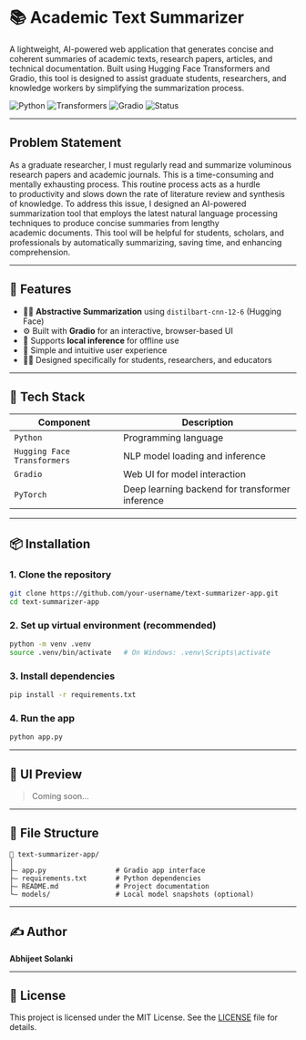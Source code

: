 # 📚 Academic Text Summarizer
A lightweight, AI-powered web application that generates concise and coherent summaries of academic texts, research papers, articles, and technical documentation. Built using Hugging Face Transformers and Gradio, this tool is designed to assist graduate students, researchers, and knowledge workers by simplifying the summarization process.

![Python](https://img.shields.io/badge/Python-3.11-blue?logo=python)
![Transformers](https://img.shields.io/badge/🤗-Transformers-orange)
![Gradio](https://img.shields.io/badge/Gradio-UI-lightgrey?logo=gradio)
![Status](https://img.shields.io/badge/Status-Active-brightgreen)

---

## Problem Statement
As a graduate researcher, I must regularly read and summarize voluminous research papers and academic journals. This is a time-consuming and mentally exhausting process. This routine process acts as a hurdle to productivity and slows down the rate of literature review and synthesis of knowledge. To address this issue, I designed an AI-powered summarization tool that employs the latest natural language processing techniques to produce concise summaries from lengthy academic documents. This tool will be helpful for students, scholars, and professionals by automatically summarizing, saving time, and enhancing comprehension.

---

## 🚀 Features

- 🧑‍🧬 **Abstractive Summarization** using `distilbart-cnn-12-6` (Hugging Face)
- ⚙️ Built with **Gradio** for an interactive, browser-based UI
- 💾 Supports **local inference** for offline use
- 💬 Simple and intuitive user experience
- 👨‍🎓 Designed specifically for students, researchers, and educators

---

## 💠 Tech Stack

| Component     | Description                                       |
|---------------|---------------------------------------------------|
| `Python`      | Programming language                              |
| `Hugging Face Transformers` | NLP model loading and inference     |
| `Gradio`      | Web UI for model interaction                      |
| `PyTorch`     | Deep learning backend for transformer inference   |

---

## 📦 Installation

### 1. Clone the repository

```bash
git clone https://github.com/your-username/text-summarizer-app.git
cd text-summarizer-app
```

### 2. Set up virtual environment (recommended)

```bash
python -m venv .venv
source .venv/bin/activate   # On Windows: .venv\Scripts\activate
```

### 3. Install dependencies

```bash
pip install -r requirements.txt
```

### 4. Run the app

```bash
python app.py
```

---

## 📸 UI Preview

> Coming soon...

---

## 📂 File Structure

```
📁 text-summarizer-app/
│
├— app.py                 # Gradio app interface
├— requirements.txt       # Python dependencies
├— README.md              # Project documentation
└— models/                # Local model snapshots (optional)
```

---

## ✍️ Author

**Abhijeet Solanki**


---

## 📄 License

This project is licensed under the MIT License. See the [LICENSE](LICENSE) file for details.


